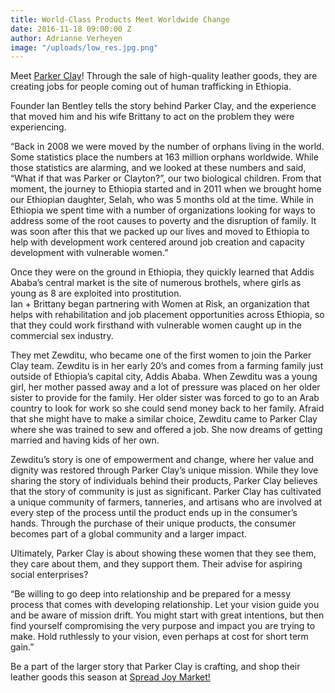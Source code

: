 ```yaml
---
title: World-Class Products Meet Worldwide Change
date: 2016-11-18 09:00:00 Z
author: Adrianne Verheyen
image: "/uploads/low_res.jpg.png"
---
```


Meet [Parker Clay](parkerclay.com)! Through the sale of high-quality leather goods, they are creating jobs for people coming out of human trafficking in Ethiopia.

Founder Ian Bentley tells the story behind Parker Clay, and the experience that moved him and his wife Brittany to act on the problem they were experiencing. 

<!-- more -->

“Back in 2008 we were moved by the number of orphans living in the world. Some statistics place the numbers at 163 million orphans worldwide. While those statistics are alarming, and we looked at these numbers and said, “What if that was Parker or Clayton?”, our two biological children. From that moment, the journey to Ethiopia started and in 2011 when we brought home our Ethiopian daughter, Selah, who was 5 months old at the time. While in Ethiopia we spent time with a number of organizations looking for ways to address some of the root causes to poverty and the disruption of family. It was soon after this that we packed up our lives and moved to Ethiopia to help with development work centered around job creation and capacity development with vulnerable women.”

Once they were on the ground in Ethiopia, they quickly learned that Addis Ababa’s central market is the site of numerous brothels, where girls as young as 8 are exploited into prostitution.   
Ian + Brittany began partnering with Women at Risk, an organization that helps with rehabilitation and job placement opportunities across Ethiopia, so that they could work firsthand with vulnerable women caught up in the commercial sex industry. 

They met Zewditu, who became one of the first women to join the Parker Clay team. Zewditu is in her early 20’s and comes from a farming family just outside of Ethiopia’s capital city, Addis Ababa. When Zewditu was a young girl, her mother passed away and a lot of pressure was placed on her older sister to provide for the family. Her older sister was forced to go to an Arab country to look for work so she could send money back to her family. Afraid that she might have to make a similar choice, Zewditu came to Parker Clay where she was trained to sew and offered a job. She now dreams of getting married and having kids of her own. 

Zewditu’s story is one of empowerment and change, where her value and dignity was restored through Parker Clay’s unique mission. While they love sharing the story of individuals behind their products, Parker Clay believes that the story of community is just as significant. Parker Clay has cultivated a unique community of farmers, tanneries, and artisans who are involved at every step of the process until the product ends up in the consumer’s hands. Through the purchase of their unique products, the consumer becomes part of a global community and a larger impact. 

Ultimately, Parker Clay is about showing these women that they see them, they care about them, and they support them. Their advise for aspiring social enterprises?

“Be willing to go deep into relationship and be prepared for a messy process that comes with developing relationship. Let your vision guide you and be aware of mission drift. You might start with great intentions, but then find yourself compromising the very purpose and impact you are trying to make. Hold ruthlessly to your vision, even perhaps at cost for short term gain.”

Be a part of the larger story that Parker Clay is crafting, and shop their leather goods this season at [Spread Joy Market!](https://wayfare.ticketleap.com/spread-joy/) 

